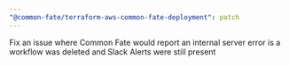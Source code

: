 ```yaml
---
"@common-fate/terraform-aws-common-fate-deployment": patch
---
```


Fix an issue where Common Fate would report an internal server error is a workflow was deleted and Slack Alerts were still present
